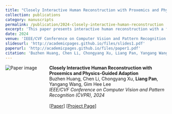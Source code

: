 ```yaml
---
title: "Closely Interactive Human Reconstruction with Proxemics and Physics-Guided Adaption"
collection: publications
category: manuscripts
permalink: /publication/2024-closely-interactive-human-reconstruction
excerpt: 'This paper presents interactive human reconstruction with a focus on proxemics and physics-guided adaption.'
date: 2024
venue: 'IEEE/CVF Conference on Computer Vision and Pattern Recognition (CVPR), 2024'
slidesurl: 'http://academicpages.github.io/files/slides1.pdf'
paperurl: 'http://academicpages.github.io/files/paper1.pdf'
citation: 'Buzhen Huang, Chen Li, Chongyang Xu, Liang Pan, Yangang Wang, Gim Hee Lee. (2024). &quot;Closely Interactive Human Reconstruction with Proxemics and Physics-Guided Adaption.&quot; <i>IEEE/CVF Conference on Computer Vision and Pattern Recognition (CVPR)</i>, 2024.'
---
```


<div style="display: flex; align-items: flex-start;">
  <div style="flex: 1;">
    <img src="images/profile.png" alt="Paper image" style="max-width: 100%; height: auto;">
  </div>
  <div style="flex: 3; padding-left: 15px;">
    <strong>Closely Interactive Human Reconstruction with Proxemics and Physics-Guided Adaption</strong><br>
    Buzhen Huang, Chen Li, Chongyang Xu, <strong>Liang Pan</strong>, Yangang Wang, Gim Hee Lee<br>
    <i>IEEE/CVF Conference on Computer Vision and Pattern Recognition (CVPR), 2024</i><br><br>
    [<a href="http://academicpages.github.io/files/paper1.pdf">Paper</a>] [<a href="http://academicpages.github.io/files/slides1.pdf">Project Page</a>]
  </div>
</div>
